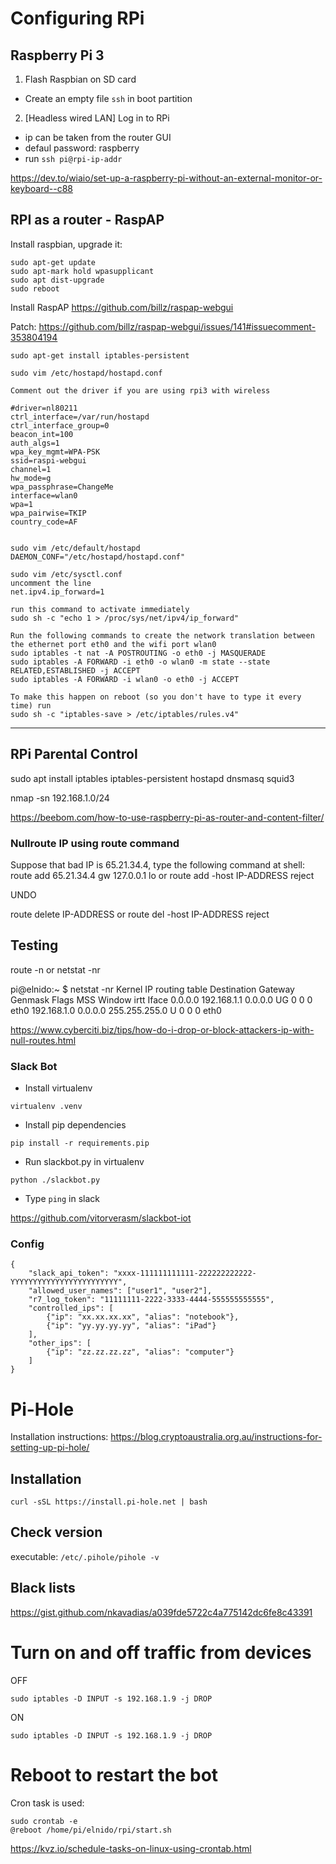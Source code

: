 # Configuring RPi

## Raspberry Pi 3

1. Flash Raspbian on SD card

 - Create an empty file `ssh` in boot partition

2. [Headless wired LAN] Log in to RPi

 - ip can be taken from the router GUI
 - defaul password: raspberry
 - run `ssh pi@rpi-ip-addr`

https://dev.to/wiaio/set-up-a-raspberry-pi-without-an-external-monitor-or-keyboard--c88


## RPI as a router - RaspAP

Install raspbian, upgrade it:

```
sudo apt-get update
sudo apt-mark hold wpasupplicant
sudo apt dist-upgrade
sudo reboot
```

Install RaspAP
https://github.com/billz/raspap-webgui

Patch: https://github.com/billz/raspap-webgui/issues/141#issuecomment-353804194

```
sudo apt-get install iptables-persistent

sudo vim /etc/hostapd/hostapd.conf

Comment out the driver if you are using rpi3 with wireless

#driver=nl80211
ctrl_interface=/var/run/hostapd
ctrl_interface_group=0
beacon_int=100
auth_algs=1
wpa_key_mgmt=WPA-PSK
ssid=raspi-webgui
channel=1
hw_mode=g
wpa_passphrase=ChangeMe
interface=wlan0
wpa=1
wpa_pairwise=TKIP
country_code=AF


sudo vim /etc/default/hostapd
DAEMON_CONF="/etc/hostapd/hostapd.conf"

sudo vim /etc/sysctl.conf
uncomment the line
net.ipv4.ip_forward=1

run this command to activate immediately
sudo sh -c "echo 1 > /proc/sys/net/ipv4/ip_forward"

Run the following commands to create the network translation between the ethernet port eth0 and the wifi port wlan0
sudo iptables -t nat -A POSTROUTING -o eth0 -j MASQUERADE
sudo iptables -A FORWARD -i eth0 -o wlan0 -m state --state RELATED,ESTABLISHED -j ACCEPT
sudo iptables -A FORWARD -i wlan0 -o eth0 -j ACCEPT

To make this happen on reboot (so you don't have to type it every time) run 
sudo sh -c "iptables-save > /etc/iptables/rules.v4"
```



-------------------------------------------------------------------


## RPi Parental Control

sudo apt install iptables iptables-persistent hostapd dnsmasq squid3


nmap -sn 192.168.1.0/24

https://beebom.com/how-to-use-raspberry-pi-as-router-and-content-filter/


### Nullroute IP using route command

Suppose that bad IP is 65.21.34.4, type the following command at shell:
route add 65.21.34.4 gw 127.0.0.1 lo
or
route add -host IP-ADDRESS reject

UNDO

route delete IP-ADDRESS
or
route del -host IP-ADDRESS reject

Testing
-------
route -n
or
netstat -nr


pi@elnido:~ $ netstat -nr
Kernel IP routing table
Destination     Gateway         Genmask         Flags   MSS Window  irtt Iface
0.0.0.0         192.168.1.1     0.0.0.0         UG        0 0          0 eth0
192.168.1.0     0.0.0.0         255.255.255.0   U         0 0          0 eth0

https://www.cyberciti.biz/tips/how-do-i-drop-or-block-attackers-ip-with-null-routes.html



### Slack Bot

- Install virtualenv

```virtualenv .venv```

- Install pip dependencies

```pip install -r requirements.pip```

- Run slackbot.py in virtualenv

```python ./slackbot.py```

- Type `ping` in slack

https://github.com/vitorverasm/slackbot-iot

### Config

```
{
    "slack_api_token": "xxxx-111111111111-222222222222-YYYYYYYYYYYYYYYYYYYYYYYY",
    "allowed_user_names": ["user1", "user2"],
    "r7_log_token": "11111111-2222-3333-4444-555555555555",
    "controlled_ips": [
		{"ip": "xx.xx.xx.xx", "alias": "notebook"},
		{"ip": "yy.yy.yy.yy", "alias": "iPad"}
	],
    "other_ips": [
		{"ip": "zz.zz.zz.zz", "alias": "computer"}
	]
}
```

# Pi-Hole

Installation instructions: https://blog.cryptoaustralia.org.au/instructions-for-setting-up-pi-hole/

## Installation
```
curl -sSL https://install.pi-hole.net | bash
```

## Check version
executable: `/etc/.pihole/pihole -v`

## Black lists
https://gist.github.com/nkavadias/a039fde5722c4a775142dc6fe8c43391


# Turn on and off traffic from devices
OFF
```
sudo iptables -D INPUT -s 192.168.1.9 -j DROP
```
ON
```
sudo iptables -D INPUT -s 192.168.1.9 -j DROP
```

# Reboot to restart the bot

Cron task is used:

```
sudo crontab -e
@reboot /home/pi/elnido/rpi/start.sh
```

https://kvz.io/schedule-tasks-on-linux-using-crontab.html

